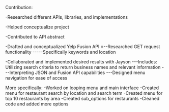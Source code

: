Contribution:

-Researched different APIs, libraries, and implementations

-Helped conceptualize project

-Contributed to API abstract

-Drafted and conceptualized Yelp Fusion API
=--Researched GET request functionality
-----Specifically keywords and location

-Collaborated and implemented desired results with Jayson
---Includes: Utilizing search criteria to return business names and relevant information
---Interpreting JSON and Fusion API capabilities
---Designed menu navigation for ease of access

More specifically:
-Worked on looping menu and main interface
-Created menu for restaurant search by location and search term
-Created menu for top 10 restaurants by area
-Created sub_options for restaurants
-Cleaned code and added more options


